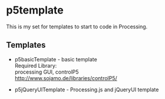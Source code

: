 p5template
==========

This is my set for templates to start to code in Processing.

Templates
-----

* p5basicTemplate - basic template<br>
  Required Library:<br>
  processing GUI, controlP5<br>
  http://www.sojamo.de/libraries/controlP5/

* p5jQueryUITemplate - Processing.js and jQueryUI template 


